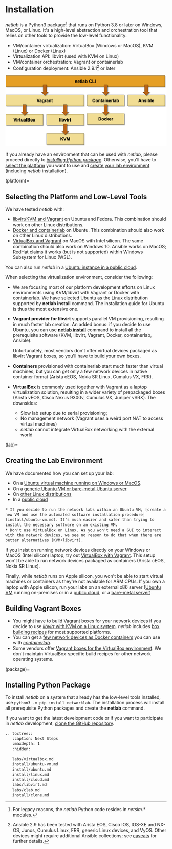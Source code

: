 # Installation

*netlab* is a Python3 package[^NSL] that runs on Python 3.8 or later on Windows, MacOS, or Linux. It's a high-level abstraction and orchestration tool that relies on other tools to provide the low-level functionality:

[^NSL]: For legacy reasons, the *netlab* Python code resides in *netsim.\** modules.

* VM/container virtualization: VirtualBox (Windows or MacOS), KVM (Linux) or Docker (Linux)
* Virtualization API: libvirt (used with KVM on Linux)
* VM/container orchestration: Vagrant or containerlab
* Configuration deployment: Ansible 2.9.1[^ANS] or later

[^ANS]: Ansible 2.9 has been tested with Arista EOS, Cisco IOS, IOS-XE and NX-OS, Junos, Cumulus Linux, FRR, generic Linux devices, and VyOS. Other devices might require additional Ansible collections; see [caveats](caveats.md) for further details.

![High-level architecture](high-level-architecture.png)

If you already have an environment that can be used with *netlab*, please proceed directly to *[installing Python package](package)*. Otherwise, you'll have to [select the platform](platform) you want to use and [create your lab environment ](lab)(including *netlab* installation).

(platform)=
## Selecting the Platform and Low-Level Tools

We have tested *netlab* with:

* [libvirt/KVM and Vagrant](labs/libvirt.md) on Ubuntu and Fedora. This combination should work on other Linux distributions.
* [Docker and containerlab](labs/clab.md) on Ubuntu. This combination should also work on other Linux distributions.
* [VirtualBox and Vagrant](labs/virtualbox.md) on MacOS with Intel silicon. The same combination should also work on Windows 10. Ansible works on MacOS; RedHat claims it works (but is not supported) within Windows Subsystem for Linux (WSL).

You can also run *netlab* in a [Ubuntu instance in a public cloud](install/cloud.md).

When selecting the virtualization environment, consider the following:

* We are focusing most of our platform development efforts on Linux environments using KVM/libvirt with Vagrant or Docker with containerlab. We have selected Ubuntu as the Linux distribution supported by **netlab install** command. The installation guide for Ubuntu is thus the most extensive one.

* **Vagrant provider for libvirt** supports parallel VM provisioning, resulting in much faster lab creation. An added bonus: if you decide to use Ubuntu, you can use **[netlab install](netlab/install.md)** command to install all the prerequisite software (KVM, libvirt, Vagrant, Docker, containerlab, Ansible).

  Unfortunately, most vendors don't offer virtual devices packaged as libvirt Vagrant boxes, so you'll have to build your own boxes.

* **Containers** provisioned with containerlab start much faster than virtual machines, but you can get only a few network devices in native container format (Arista cEOS, Nokia SR Linux, Cumulus VX, FRR).

* **VirtualBox** is commonly used together with Vagrant as a laptop virtualization solution, resulting in a wider variety of prepackaged boxes (Arista vEOS, Cisco Nexus 9300v, Cumulus VX, Juniper vSRX). The downsides: 

  * Slow lab setup due to serial provisioning;
  * No management network (Vagrant uses a weird port NAT to access virtual machines)
  * _netlab_ cannot integrate VirtualBox networking with the external world

(lab)=
## Creating the Lab Environment

We have documented how you can set up your lab:

* On a [Ubuntu virtual machine running on Windows or MacOS](install/ubuntu-vm.md).
* On a [generic Ubuntu VM or bare-metal Ubuntu server](install/ubuntu.md)
* On [other Linux distributions](install/linux.md)
* In a [public cloud](install/cloud.md)

```{tip}
* If you decide to run the network labs within an Ubuntu VM, [create a new VM and use the automated software installation procedure](install/ubuntu-vm.md). It's much easier and safer than trying to install the necessary software on an existing VM.
* Don't use VirtualBox on Linux. As you won't need a GUI to interact with the network devices, we see no reason to do that when there are better alternatives (KVM+libvirt).
```

If you insist on running network devices directly on your Windows or MacOS (Intel silicon) laptop, try out [VirtualBox with Vagrant](labs/virtualbox.md). This setup won't be able to run network devices packaged as containers (Arista cEOS, Nokia SR Linux).

Finally, while _netlab_ runs on Apple silicon, you won't be able to start virtual machines or containers as they're not available for ARM CPUs. If you own a laptop with Apple silicon, run your labs on an external x86 server ([Ubuntu VM](ubuntu-vm-manual) running on-premises or in a [public cloud](install/cloud.md), or a [bare-metal server](install/ubuntu.md))

## Building Vagrant Boxes

* You might have to build Vagrant boxes for your network devices if you decide to use [*libvirt* with KVM on a Linux system](labs/libvirt.md). *netlab* includes [box building recipes](libvirt-vagrant-boxes) for most supported platforms.
* You can get a [few network devices as Docker containers](labs/clab.md#container-images) you can use with [*containerlab*](labs/clab.md).
* Some vendors offer [Vagrant boxes for the VirtualBox environment](labs/virtualbox.md). We don't maintain VirtualBox-specific build recipes for other network operating systems.

(package)=
## Installing Python Package

To install *netlab* on a system that already has the low-level tools installed, use `python3 -m pip install networklab`. The installation process will install all prerequisite Python packages and create the **netlab** command.

If you want to get the latest development code or if you want to participate in *netlab* development, [clone the GitHub repository](install/clone.md).

```eval_rst
.. toctree::
   :caption: Next Steps
   :maxdepth: 1
   :hidden:

   labs/virtualbox.md
   install/ubuntu-vm.md
   install/ubuntu.md
   install/linux.md
   install/cloud.md
   labs/libvirt.md
   labs/clab.md
   install/clone.md
```
